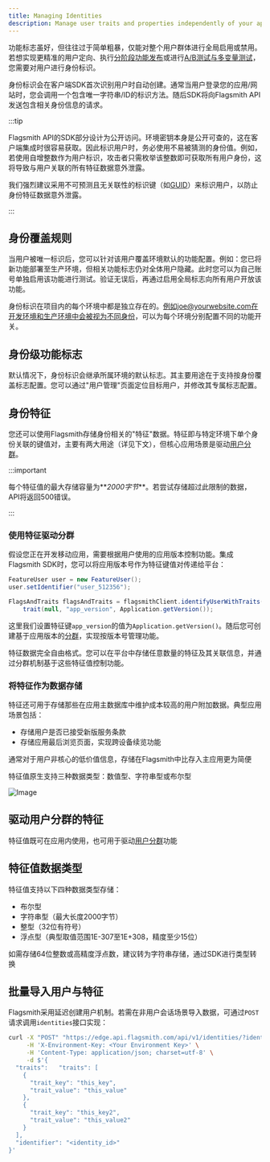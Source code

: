 ```yaml
---
title: Managing Identities
description: Manage user traits and properties independently of your application.
---
```


功能标志虽好，但往往过于简单粗暴，仅能对整个用户群体进行全局启用或禁用。若想实现更精准的用户定向、执行[分阶段功能发布](/guides-and-examples/staged-feature-rollouts.md)或进行[A/B测试与多变量测试](/advanced-use/ab-testing.md)，您需要对用户进行身份标识。

身份标识会在客户端SDK首次识别用户时自动创建。通常当用户登录您的应用/网站时，您会调用一个包含唯一字符串/ID的标识方法。随后SDK将向Flagsmith API发送包含相关身份信息的请求。

:::tip

Flagsmith API的SDK部分设计为公开访问。环境密钥本身是公开可查的，这在客户端集成时很容易获取。因此标识用户时，务必使用不易被猜测的身份值。例如，若使用自增整数作为用户标识，攻击者只需枚举该整数即可获取所有用户身份，这将导致与用户关联的所有特征数据意外泄露。

我们强烈建议采用不可预测且无关联性的标识键（如[GUID](https://en.wikipedia.org/wiki/Universally_unique_identifier)）来标识用户，以防止身份特征数据意外泄露。

:::

## 身份覆盖规则

当用户被唯一标识后，您可以针对该用户覆盖环境默认的功能配置。例如：您已将新功能部署至生产环境，但相关功能标志仍对全体用户隐藏。此时您可以为自己账号单独启用该功能进行测试。验证无误后，再通过启用全局标志向所有用户开放该功能。

身份标识在项目内的每个环境中都是独立存在的。例如joe@yourwebsite.com在开发环境和生产环境中会被视为不同身份，可以为每个环境分别配置不同的功能开关。

## 身份级功能标志

默认情况下，身份标识会继承所属环境的默认标志。其主要用途在于支持按身份覆盖标志配置。您可以通过"用户管理"页面定位目标用户，并修改其专属标志配置。

## 身份特征

您还可以使用Flagsmith存储身份相关的"特征"数据。特征即与特定环境下单个身份关联的键值对，主要有两大用途（详见下文），但核心应用场景是驱动[用户分群](managing-segments.md)。

:::important

每个特征值的最大存储容量为**_2000字节_**。若尝试存储超过此限制的数据，API将返回500错误。

:::

### 使用特征驱动分群

假设您正在开发移动应用，需要根据用户使用的应用版本控制功能。集成Flagsmith SDK时，您可以将应用版本号作为特征键值对传递给平台：

```java
FeatureUser user = new FeatureUser();
user.setIdentifier("user_512356");

FlagsAndTraits flagsAndTraits = flagsmithClient.identifyUserWithTraits(FeatureUser user, Arrays.asList(
    trait(null, "app_version", Application.getVersion());
```

这里我们设置特征键`app_version`的值为`Application.getVersion()`。随后您可创建基于应用版本的[分群](managing-segments.md)，实现按版本号管理功能。

特征数据完全自由格式。您可以在平台中存储任意数量的特征及其关联信息，并通过分群机制基于这些特征值控制功能。

### 将特征作为数据存储

特征还可用于存储那些在应用主数据库中维护成本较高的用户附加数据。典型应用场景包括：

- 存储用户是否已接受新版服务条款
- 存储应用最后浏览页面，实现跨设备续览功能

通常对于用户非核心的低价值信息，存储在Flagsmith中比存入主应用更为简便

特征值原生支持三种数据类型：数值型、字符串型或布尔型

![Image](/img/identity-details.png)

## 驱动用户分群的特征

特征值既可在应用内使用，也可用于驱动[用户分群](/basic-features/managing-segments.md)功能

## 特征值数据类型

特征值支持以下四种数据类型存储：

- 布尔型
- 字符串型（最大长度2000字节）
- 整型（32位有符号）
- 浮点型（典型取值范围1E-307至1E+308，精度至少15位）

如需存储64位整数或高精度浮点数，建议转为字符串存储，通过SDK进行类型转换

## 批量导入用户与特征

Flagsmith采用延迟创建用户机制。若需在非用户会话场景导入数据，可通过`POST`请求调用`identities`接口实现：

```bash
curl -X "POST" "https://edge.api.flagsmith.com/api/v1/identities/?identifier=<identity_id>" \
     -H 'X-Environment-Key: <Your Environment Key>' \
     -H 'Content-Type: application/json; charset=utf-8' \
     -d $'{
  "traits":   "traits": [
    {
      "trait_key": "this_key",
      "trait_value": "this_value"
    },
    {
      "trait_key": "this_key2",
      "trait_value": "this_value2"
    }
  ],
  "identifier": "<identity_id>"
}'
```